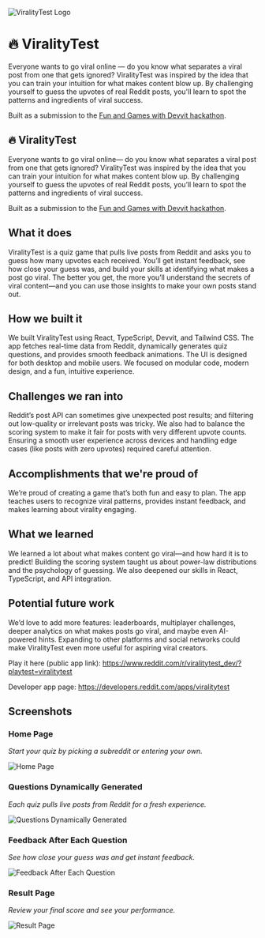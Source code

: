 ![ViralityTest Logo](https://i.ibb.co/fVNMnMLL/logo.png)

# 🔥 ViralityTest

Everyone wants to go viral online — do you know what separates a viral post from one that gets ignored? ViralityTest was inspired by the idea that you can train your intuition for what makes content blow up. By challenging yourself to guess the upvotes of real Reddit posts, you'll learn to spot the patterns and ingredients of viral success.

Built as a submission to the [Fun and Games with Devvit hackathon](https://redditfunandgames.devpost.com/).

🔥 ViralityTest
---

Everyone wants to go viral online— do you know what separates a viral post from one that gets ignored? ViralityTest was inspired by the idea that you can train your intuition for what makes content blow up. By challenging yourself to guess the upvotes of real Reddit posts, you’ll learn to spot the patterns and ingredients of viral success.

Built as a submission to the <a href="https://redditfunandgames.devpost.com/">Fun and Games with Devvit hackathon</a>.

## What it does
ViralityTest is a quiz game that pulls live posts from Reddit and asks you to guess how many upvotes each received. You’ll get instant feedback, see how close your guess was, and build your skills at identifying what makes a post go viral. The better you get, the more you’ll understand the secrets of viral content—and you can use those insights to make your own posts stand out.

## How we built it
We built ViralityTest using React, TypeScript, Devvit, and Tailwind CSS. The app fetches real-time data from Reddit, dynamically generates quiz questions, and provides smooth feedback animations. The UI is designed for both desktop and mobile users. We focused on modular code, modern design, and a fun, intuitive experience.

## Challenges we ran into
Reddit’s post API can sometimes give unexpected post results; and filtering out low-quality or irrelevant posts was tricky. We also had to balance the scoring system to make it fair for posts with very different upvote counts. Ensuring a smooth user experience across devices and handling edge cases (like posts with zero upvotes) required careful attention.

## Accomplishments that we're proud of
We’re proud of creating a game that’s both fun and easy to plan. The app teaches users to recognize viral patterns, provides instant feedback, and makes learning about virality engaging.

## What we learned
We learned a lot about what makes content go viral—and how hard it is to predict! Building the scoring system taught us about power-law distributions and the psychology of guessing. We also deepened our skills in React, TypeScript, and API integration.

## Potential future work
We’d love to add more features: leaderboards, multiplayer challenges, deeper analytics on what makes posts go viral, and maybe even AI-powered hints. Expanding to other platforms and social networks could make ViralityTest even more useful for aspiring viral creators.


Play it here (public app link): https://www.reddit.com/r/viralitytest_dev/?playtest=viralitytest

Developer app page: https://developers.reddit.com/apps/viralitytest

## Screenshots

### Home Page
*Start your quiz by picking a subreddit or entering your own.*

![Home Page](img/home_page.png)

### Questions Dynamically Generated
*Each quiz pulls live posts from Reddit for a fresh experience.*

![Questions Dynamically Generated](img/questions_dynamically_generated.png)

### Feedback After Each Question
*See how close your guess was and get instant feedback.*

![Feedback After Each Question](img/feedback_after_each_question.png)

### Result Page
*Review your final score and see your performance.*

![Result Page](img/result_page.png)

